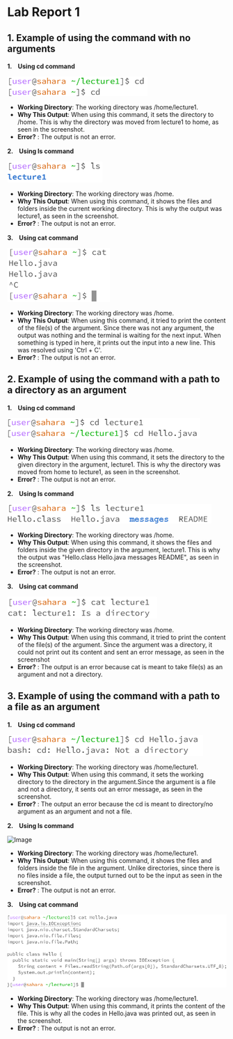 # Lab Report 1
## 1. Example of using the command with no arguments
**1.　Using cd command**

![Image](cd.png)

* **Working Directory**: The working directory was /home/lecture1.
* **Why This Output**: When using this command, it sets the directory to /home. This is why the directory was moved from lecture1 to home, as seen in the screenshot.
* **Error?** : The output is not an error.

**2.　Using ls command**

![Image](ls.png)

* **Working Directory**: The working directory was /home.
* **Why This Output**: When using this command, it shows the files and folders inside the current working directory. This is why the output was lecture1, as seen in the screenshot.
* **Error?** : The output is not an error.

**3.　Using cat command**

![Image](cat.png)

* **Working Directory**: The working directory was /home.
* **Why This Output**: When using this command, it tried to print the content of the file(s) of the argument. Since there was not any argument, the output was nothing and the terminal is waiting for the next input. When something is typed in here, it prints out the input into a new line. This was resolved using 'Ctrl + C'. 
* **Error?** : The output is not an error.

## 2. Example of using the command with a path to a directory as an argument
**1.　Using cd command**

![Image](cd%20directory.png)

* **Working Directory**: The working directory was /home.
* **Why This Output**: When using this command, it sets the directory to the given directory in the argument, lecture1. This is why the directory was moved from home to lecture1, as seen in the screenshot.
* **Error?** : The output is not an error.

**2.　Using ls command**

![Image](ls%20directory.png)

* **Working Directory**: The working directory was /home.
* **Why This Output**: When using this command, it shows the files and folders inside the given directory in the argument, lecture1. This is why the output was "Hello.class Hello.java messages README", as seen in the screenshot.
* **Error?** : The output is not an error.

**3.　Using cat command**

![Image](cat%20directory.png)

* **Working Directory**: The working directory was /home.
* **Why This Output**: When using this command, it tried to print the content of the file(s) of the argument. Since the argument was a directory, it could not print out its content and sent an error message, as seen in the screenshot
* **Error?** : The output is an error because cat is meant to take file(s) as an argument and not a directory.

## 3. Example of using the command with a path to a file as an argument
**1.　Using cd command**

![Image](cd%20file.png)

* **Working Directory**: The working directory was /home/lecture1.
* **Why This Output**: When using this command, it sets the working directory to the directory in the argument.Since the argument is a file and not a directory, it sents out an error message, as seen in the screenshot.
* **Error?** : The output an error because the cd is meant to directory/no argument as an argument and not a file.

**2.　Using ls command**

![Image](lsfile.png)

* **Working Directory**: The working directory was /home/lecture1.
* **Why This Output**: When using this command, it shows the files and folders inside the file in the argument. Unlike directories, since there is no files inside a file, the output turned out to be the input as seen in the screenshot.
* **Error?** : The output is not an error.

**3.　Using cat command**

![Image](cat%20file.png)

* **Working Directory**: The working directory was /home/lecture1.
* **Why This Output**: When using this command, it prints the content of the file. This is why all the codes in Hello.java was printed out, as seen in the screenshot.
* **Error?** : The output is not an error.
